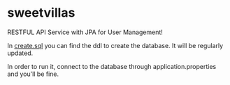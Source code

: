 # sweetvillas
RESTFUL API Service with JPA for User Management!

In [create.sql](https://github.com/alessio-de-padova/sweetvillas-ecommerce/blob/main/src/main/resources/create.sql) you can find the ddl to create the database. It will be regularly updated.  


In order to run it, connect to the database through application.properties and you'll be fine. 
